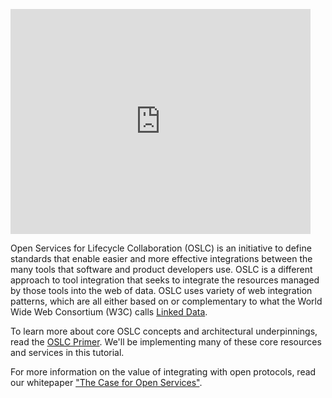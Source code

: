 <p>
<iframe width="480" height="360" src="http://www.youtube.com/embed/40mjwqGEKBU" frameborder="0" allowfullscreen></iframe>
</p>

Open Services for Lifecycle Collaboration (OSLC) is an initiative to define standards that enable easier and more effective integrations between the many tools that software and product developers use. OSLC is a different approach to tool integration that seeks to integrate the resources managed by those tools into the web of data. OSLC uses variety of web integration patterns, which are all either based on or complementary to what the World Wide Web Consortium (W3C) calls [Linked Data](http://www.w3.org/standards/semanticweb/data).

To learn more about core OSLC concepts and architectural underpinnings, read the [OSLC Primer](/resources/tutorials/oslc-primer/). We'll be implementing many of these core resources and services in this tutorial.

For more information on the value of integrating with open protocols, read our whitepaper ["The Case for Open Services"](/resources/whitepapers/the-case-for-open-services/).